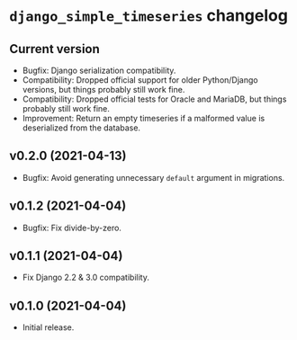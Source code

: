 # `django_simple_timeseries` changelog

## Current version

* Bugfix: Django serialization compatibility.
* Compatibility: Dropped official support for older Python/Django versions, but things probably still work fine.
* Compatibility: Dropped official tests for Oracle and MariaDB, but things probably still work fine.
* Improvement: Return an empty timeseries if a malformed value is deserialized from the database.

## v0.2.0 (2021-04-13)

* Bugfix: Avoid generating unnecessary `default` argument in migrations.

## v0.1.2 (2021-04-04)

* Bugfix: Fix divide-by-zero.

## v0.1.1 (2021-04-04)

* Fix Django 2.2 & 3.0 compatibility.

## v0.1.0 (2021-04-04)

* Initial release.
